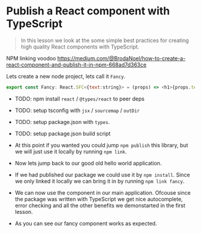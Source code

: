 # Publish a React component with TypeScript
> In this lesson we look at the some simple best practices for creating high quality React components with TypeScript.

NPM linking voodoo https://medium.com/@BrodaNoel/how-to-create-a-react-component-and-publish-it-in-npm-668ad7d363ce 

Lets create a new node project, lets call it `Fancy`.


```js
export const Fancy: React.SFC<{text:string}> = (props) => <h1>{props.text}</h1>;
```
* TODO: npm install `react` / `@types/react` to peer deps
* TODO: setup tsconfig with `jsx` / `sourcemap` / `outDir`
* TODO: setup package.json with `types`.
* TODO: setup package.json build script

* At this point if you wanted you could jump `npm publish` this library, but we will just use it locally by running `npm link`.


* Now lets jump back to our good old hello world application. 
* If we had published our package we could use it by `npm install`. Since we only linked it locally we can bring it in by running `npm link fancy`.
* We can now use the component in our main application. Ofcouse since the package was written with TypeScript we get nice autocomplete, error checking and all the other benefits we demonstarted in the first lesson.
* As you can see our fancy component works as expected.
